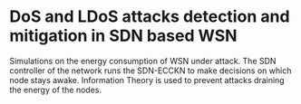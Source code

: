 # DoS and LDoS attacks detection and mitigation in SDN based WSN 

Simulations on the energy consumption of WSN under attack. The SDN controller of the network runs the SDN-ECCKN to make decisions on which node stays awake. Information Theory is used to prevent attacks draining the energy of the nodes.